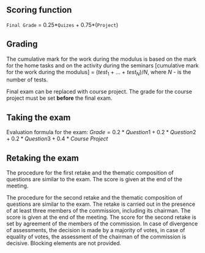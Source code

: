 ## Scoring function
`Final Grade` = 0.25*`Quizes` + 0.75*(`Project`)
## Grading

The cumulative mark for the work during the modulus is based on the mark for the home tasks and on the activity during the seminars [cumulative mark for the work during the modulus] = ($test_1$ + ... + $test_N$)/$N$, where $N$ - is the number of tests.

Final exam can be replaced with course project. The grade for the course project must be set **before** the final exam.

## Taking the exam
Evaluation formula for the exam:
*Grade* = 0.2 * *Question*1 + 0.2 * *Question*2 + 0.2 * *Question*3 + 0.4 * *Course Project* 

## Retaking the exam
The procedure for the first retake and the thematic composition of questions are similar to the exam. The score is given at the end of the meeting.

The procedure for the second retake and the thematic composition of questions are similar to the exam. The retake is carried out in the presence of at least three members of the commission, including its chairman. The score is given at the end of the meeting. The score for the second retake is set by agreement of the members of the commission. In case of divergence of assessments, the decision is made by a majority of votes, in case of equality of votes, the assessment of the chairman of the commission is decisive. Blocking elements are not provided.